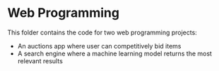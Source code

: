 # Web Programming

This folder contains the code for two web programming projects:
- An auctions app where user can competitively bid items
- A search engine where a machine learning model returns the most relevant results